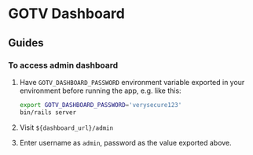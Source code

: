 
# GOTV Dashboard

## Guides

### To access admin dashboard

1. Have `GOTV_DASHBOARD_PASSWORD` environment variable exported in your
   environment before running the app, e.g. like this:
     ```bash
     export GOTV_DASHBOARD_PASSWORD='verysecure123'
     bin/rails server
     ```

2. Visit `${dashboard_url}/admin`

3. Enter username as `admin`, password as the value exported above.

